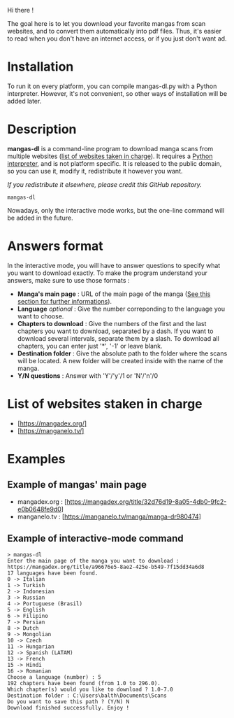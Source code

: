 Hi there !

The goal here is to let you download your favorite mangas from scan websites, and to convert them automatically into pdf files. Thus, it's easier to read when you don't have an internet access, or if you just don't want ad.

# Installation

To run it on every platform, you can compile mangas-dl.py with a Python interpreter.
However, it's not convenient, so other ways of installation will be added later.

# Description

**mangas-dl** is a command-line program to download manga scans from multiple websites ([list of websites taken in charge]()).
It requires a [Python interpreter](https://www.python.org/), and is not platform specific.
It is released to the public domain, so you can use it, modify it, redistribute it however you want.

*If you redistribute it elsewhere, please credit this GitHub repository.*

    mangas-dl

Nowadays, only the interactive mode works, but the one-line command will be added in the future.

# Answers format

In the interactive mode, you will have to answer questions to specify what you want to download exactly. To make the program understand your answers, make sure to use those formats :

- **Manga's main page** : URL of the main page of the manga ([See this section for further informations]()).
- **Language** *optional* : Give the number correponding to the language you want to choose.
- **Chapters to download** : Give the numbers of the first and the last chapters you want to download, separated by a dash. If you want to download several intervals, separate them by a slash. To download all chapters, you can enter just '*', '-1' or leave blank.
- **Destination folder** : Give the absolute path to the folder where the scans will be located. A new folder will be created inside with the name of the manga.
- **Y/N questions** : Answer with 'Y'/'y'/1 or 'N'/'n'/0

# List of websites staken in charge

- [https://mangadex.org/] 
- [https://manganelo.tv/]

# Examples

## Example of mangas' main page

- mangadex.org : [https://mangadex.org/title/32d76d19-8a05-4db0-9fc2-e0b0648fe9d0]
- manganelo.tv : [https://manganelo.tv/manga/manga-dr980474]

## Example of interactive-mode command

    > mangas-dl
    Enter the main page of the manga you want to download : https://mangadex.org/title/a96676e5-8ae2-425e-b549-7f15dd34a6d8
    17 languages have been found.
    0 -> Italian
    1 -> Turkish
    2 -> Indonesian
    3 -> Russian
    4 -> Portuguese (Brasil)
    5 -> English
    6 -> Filipino
    7 -> Persian
    8 -> Dutch
    9 -> Mongolian
    10 -> Czech
    11 -> Hungarian
    12 -> Spanish (LATAM)
    13 -> French
    15 -> Hindi
    16 -> Romanian
    Choose a language (number) : 5
    192 chapters have been found (from 1.0 to 296.0).
    Which chapter(s) would you like to download ? 1.0-7.0
    Destination folder : C:\Users\balth\Documents\Scans
    Do you want to save this path ? (Y/N) N
    Download finished successfully. Enjoy !